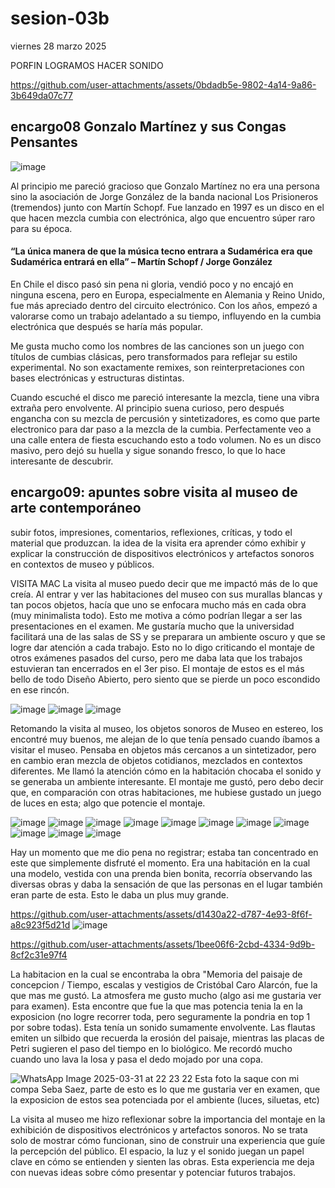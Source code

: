 # sesion-03b
viernes 28 marzo 2025

PORFIN LOGRAMOS HACER SONIDO



https://github.com/user-attachments/assets/0bdadb5e-9802-4a14-9a86-3b649da07c77



## encargo08 Gonzalo Martínez y sus Congas Pensantes
![image](https://github.com/user-attachments/assets/d096a14e-b0c3-4cad-980c-13aa4b43ced7)



Al principio me pareció gracioso que Gonzalo Martínez no era una persona sino la asociación de Jorge González de la banda nacional Los Prisioneros (tremendos) junto con Martín Schopf. Fue lanzado en 1997 es un disco en el que hacen mezcla cumbia con electrónica, algo que encuentro súper raro para su época.

#### “La única manera de que la música tecno entrara a Sudamérica era que Sudamérica entrará en ella” – Martín Schopf / Jorge González

En Chile el disco pasó sin pena ni gloria, vendió poco y no encajó en ninguna escena, pero en Europa, especialmente en Alemania y Reino Unido, fue más apreciado dentro del circuito electrónico. Con los años, empezó a valorarse como un trabajo adelantado a su tiempo, influyendo en la cumbia electrónica que después se haría más popular.

Me gusta mucho como los nombres de las canciones son un juego con títulos de cumbias clásicas, pero transformados para reflejar su estilo experimental. No son exactamente remixes, son reinterpretaciones con bases electrónicas y estructuras distintas.

Cuando escuché el disco me pareció interesante la mezcla, tiene una vibra extraña pero envolvente. Al principio suena curioso, pero después engancha con su mezcla de percusión y sintetizadores, es como que parte electronico para dar paso a la mezcla de la cumbia. Perfectamente veo a una calle entera de fiesta escuchando esto a todo volumen. No es un disco masivo, pero dejó su huella y sigue sonando fresco, lo que lo hace interesante de descubrir. 



## encargo09: apuntes sobre visita al museo de arte contemporáneo
subir fotos, impresiones, comentarios, reflexiones, críticas, y todo el material que produzcan.
la idea de la visita era aprender cómo exhibir y explicar la construcción de dispositivos electrónicos y artefactos sonoros en contextos de museo y públicos.

VISITA MAC
La visita al museo puedo decir que me impactó más de lo que creía. Al entrar y ver las habitaciones del museo con sus murallas blancas y tan pocos objetos, hacía que uno se enfocara mucho más en cada obra (muy minimalista todo). Esto me motiva a cómo podrían llegar a ser las presentaciones en el examen. Me gustaría mucho que la universidad facilitará una de las salas de SS y se preparara un ambiente oscuro y que se logre dar atención a cada trabajo. Esto no lo digo criticando el montaje de otros exámenes pasados del curso, pero me daba lata que los trabajos estuvieran tan encerrados en el 3er piso. El montaje de estos es el más bello de todo Diseño Abierto, pero siento que se pierde un poco escondido en ese rincón.

![image](https://github.com/user-attachments/assets/27ed62f8-5f40-43a2-ae97-29e6680ee1f8)
![image](https://github.com/user-attachments/assets/961aef5b-5ade-437f-91b7-272856e3f90c) ![image](https://github.com/user-attachments/assets/3c85ac28-c3b0-4550-b71d-ace11f2b1d48)


Retomando la visita al museo, los objetos sonoros de Museo en estereo, los encontré muy buenos, me alejan de lo que tenía pensado cuando íbamos a visitar el museo. Pensaba en objetos más cercanos a un sintetizador, pero en cambio eran mezcla de objetos cotidianos, mezclados en contextos diferentes. Me llamó la atención cómo en la habitación chocaba el sonido y se generaba un ambiente interesante. El montaje me gustó, pero debo decir que, en comparación con otras habitaciones, me hubiese gustado un juego de luces en esta; algo que potencie el montaje.


![image](https://github.com/user-attachments/assets/0bb23d57-a161-4244-a94e-cadf2a640405)
![image](https://github.com/user-attachments/assets/ad26bb79-d879-4229-93b5-e62a08aea9fd)
![image](https://github.com/user-attachments/assets/debee99f-49de-4293-ad3a-46120e6858f4)
![image](https://github.com/user-attachments/assets/b9c249c7-3f4d-4e3a-a4dc-75bf1a505cd4)
![image](https://github.com/user-attachments/assets/6930dfa1-59a8-4d29-ae7d-1c8a04ced351)
![image](https://github.com/user-attachments/assets/341ca158-2e68-41de-aad6-9acabf2c0f10)
![image](https://github.com/user-attachments/assets/ed097fdb-1f66-461f-907c-d327a25f0344)
![image](https://github.com/user-attachments/assets/fd5e91f9-7b6d-495b-85ca-de863643187a)
![image](https://github.com/user-attachments/assets/f9f3fb7d-2cbd-445f-9a5b-43fb336812f2)
![image](https://github.com/user-attachments/assets/11fe4d85-4985-4b11-b5c5-4d84c5e2097d)
![image](https://github.com/user-attachments/assets/ad2c3e13-808d-420d-abc6-8ecf719277d7)


Hay un momento que me dio pena no registrar; estaba tan concentrado en este que simplemente disfruté el momento. Era una habitación en la cual una modelo, vestida con una prenda bien bonita, recorría observando las diversas obras y daba la sensación de que las personas en el lugar también eran parte de esta. Esto le daba un plus muy grande.


https://github.com/user-attachments/assets/d1430a22-d787-4e93-8f6f-a8c923f5d21d
![image](https://github.com/user-attachments/assets/44c63e54-bef6-457c-b331-69ce4f26d48e)



https://github.com/user-attachments/assets/1bee06f6-2cbd-4334-9d9b-8cf2c31e97f4


La habitacion en la cual se encontraba la obra "Memoria del paisaje de concepcion / Tiempo, escalas y vestigios de Cristóbal Caro Alarcón, fue la que mas me gustó. La atmosfera me gusto mucho (algo asi me gustaria ver para examen). Esta encontre que fue la que mas potencia tenia la en la exposicion (no logre recorrer toda, pero seguramente la pondria en top 1 por sobre todas). Esta tenía un sonido sumamente envolvente. Las flautas emiten un silbido que recuerda la erosión del paisaje, mientras las placas de Petri sugieren el paso del tiempo en lo biológico. Me recordó mucho cuando uno lava la losa y pasa el dedo mojado por una copa. 


![WhatsApp Image 2025-03-31 at 22 23 22](https://github.com/user-attachments/assets/9f7ecc62-3aef-451a-96a6-cfc36df92488)
Esta foto la saque con mi compa Seba Saez, parte de esto es lo que me gustaria ver en examen, que la exposicion de estos sea potenciada por el ambiente (luces, siluetas, etc)


La visita al museo me hizo reflexionar sobre la importancia del montaje en la exhibición de dispositivos electrónicos y artefactos sonoros. No se trata solo de mostrar cómo funcionan, sino de construir una experiencia que guíe la percepción del público. El espacio, la luz y el sonido juegan un papel clave en cómo se entienden y sienten las obras. Esta experiencia me deja con nuevas ideas sobre cómo presentar y potenciar futuros trabajos.

